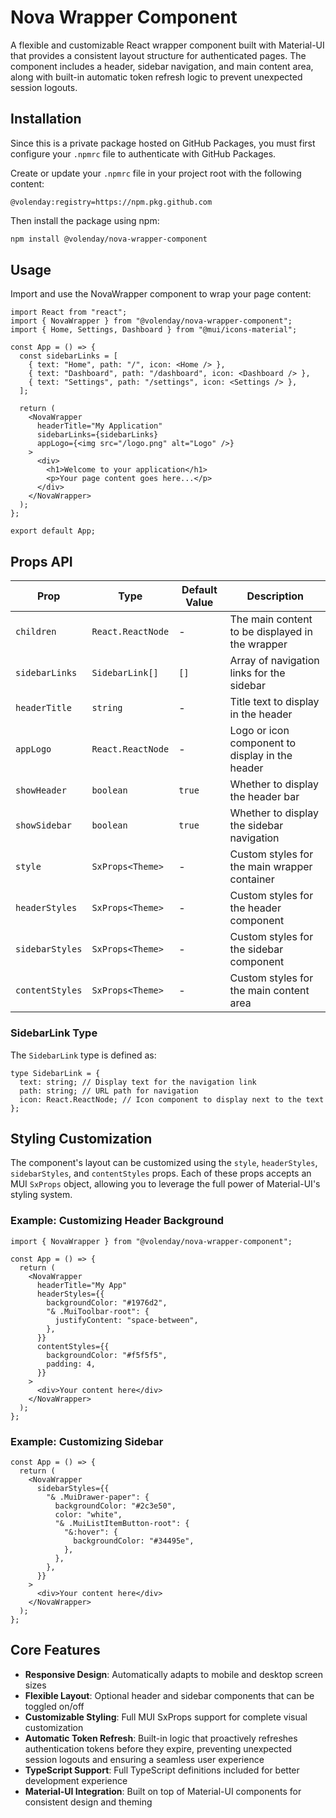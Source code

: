 # Nova Wrapper Component

A flexible and customizable React wrapper component built with Material-UI that provides a consistent layout structure for authenticated pages. The component includes a header, sidebar navigation, and main content area, along with built-in automatic token refresh logic to prevent unexpected session logouts.

## Installation

Since this is a private package hosted on GitHub Packages, you must first configure your `.npmrc` file to authenticate with GitHub Packages.

Create or update your `.npmrc` file in your project root with the following content:

```
@volenday:registry=https://npm.pkg.github.com
```

Then install the package using npm:

```bash
npm install @volenday/nova-wrapper-component
```

## Usage

Import and use the NovaWrapper component to wrap your page content:

```tsx
import React from "react";
import { NovaWrapper } from "@volenday/nova-wrapper-component";
import { Home, Settings, Dashboard } from "@mui/icons-material";

const App = () => {
  const sidebarLinks = [
    { text: "Home", path: "/", icon: <Home /> },
    { text: "Dashboard", path: "/dashboard", icon: <Dashboard /> },
    { text: "Settings", path: "/settings", icon: <Settings /> },
  ];

  return (
    <NovaWrapper
      headerTitle="My Application"
      sidebarLinks={sidebarLinks}
      appLogo={<img src="/logo.png" alt="Logo" />}
    >
      <div>
        <h1>Welcome to your application</h1>
        <p>Your page content goes here...</p>
      </div>
    </NovaWrapper>
  );
};

export default App;
```

## Props API

| Prop            | Type              | Default Value | Description                                     |
| --------------- | ----------------- | ------------- | ----------------------------------------------- |
| `children`      | `React.ReactNode` | -             | The main content to be displayed in the wrapper |
| `sidebarLinks`  | `SidebarLink[]`   | `[]`          | Array of navigation links for the sidebar       |
| `headerTitle`   | `string`          | -             | Title text to display in the header             |
| `appLogo`       | `React.ReactNode` | -             | Logo or icon component to display in the header |
| `showHeader`    | `boolean`         | `true`        | Whether to display the header bar               |
| `showSidebar`   | `boolean`         | `true`        | Whether to display the sidebar navigation       |
| `style`         | `SxProps<Theme>`  | -             | Custom styles for the main wrapper container    |
| `headerStyles`  | `SxProps<Theme>`  | -             | Custom styles for the header component          |
| `sidebarStyles` | `SxProps<Theme>`  | -             | Custom styles for the sidebar component         |
| `contentStyles` | `SxProps<Theme>`  | -             | Custom styles for the main content area         |

### SidebarLink Type

The `SidebarLink` type is defined as:

```tsx
type SidebarLink = {
  text: string; // Display text for the navigation link
  path: string; // URL path for navigation
  icon: React.ReactNode; // Icon component to display next to the text
};
```

## Styling Customization

The component's layout can be customized using the `style`, `headerStyles`, `sidebarStyles`, and `contentStyles` props. Each of these props accepts an MUI `SxProps` object, allowing you to leverage the full power of Material-UI's styling system.

### Example: Customizing Header Background

```tsx
import { NovaWrapper } from "@volenday/nova-wrapper-component";

const App = () => {
  return (
    <NovaWrapper
      headerTitle="My App"
      headerStyles={{
        backgroundColor: "#1976d2",
        "& .MuiToolbar-root": {
          justifyContent: "space-between",
        },
      }}
      contentStyles={{
        backgroundColor: "#f5f5f5",
        padding: 4,
      }}
    >
      <div>Your content here</div>
    </NovaWrapper>
  );
};
```

### Example: Customizing Sidebar

```tsx
const App = () => {
  return (
    <NovaWrapper
      sidebarStyles={{
        "& .MuiDrawer-paper": {
          backgroundColor: "#2c3e50",
          color: "white",
          "& .MuiListItemButton-root": {
            "&:hover": {
              backgroundColor: "#34495e",
            },
          },
        },
      }}
    >
      <div>Your content here</div>
    </NovaWrapper>
  );
};
```

## Core Features

- **Responsive Design**: Automatically adapts to mobile and desktop screen sizes
- **Flexible Layout**: Optional header and sidebar components that can be toggled on/off
- **Customizable Styling**: Full MUI SxProps support for complete visual customization
- **Automatic Token Refresh**: Built-in logic that proactively refreshes authentication tokens before they expire, preventing unexpected session logouts and ensuring a seamless user experience
- **TypeScript Support**: Full TypeScript definitions included for better development experience
- **Material-UI Integration**: Built on top of Material-UI components for consistent design and theming
